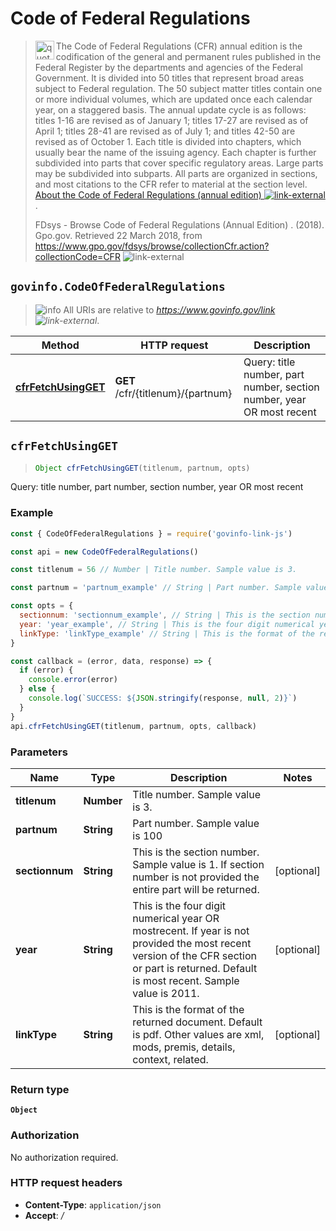 # Code of Federal Regulations

> <img align="left" alt="quote" height="30" width="30" src="https://cdnjs.cloudflare.com/ajax/libs/octicons/4.4.0/svg/quote.svg"> The Code of Federal Regulations (CFR) annual edition is the codification of the general and permanent rules published in the Federal Register by the departments and agencies of the Federal Government. It is divided into 50 titles that represent broad areas subject to Federal regulation. The 50 subject matter titles contain one or more individual volumes, which are updated once each calendar year, on a staggered basis. The annual update cycle is as follows: titles 1-16 are revised as of January 1; titles 17-27 are revised as of April 1; titles 28-41 are revised as of July 1; and titles 42-50 are revised as of October 1. Each title is divided into chapters, which usually bear the name of the issuing agency. Each chapter is further subdivided into parts that cover specific regulatory areas. Large parts may be subdivided into subparts. All parts are organized in sections, and most citations to the CFR refer to material at the section level. [About the Code of Federal Regulations (annual edition) ![link-external][icon-octicon-link-external]](https://www.gpo.gov/help/index.html#about_code_of_federal_regulations.htm).
>
> FDsys - Browse Code of Federal Regulations (Annual Edition) . (2018). Gpo.gov. Retrieved 22 March 2018, from <https://www.gpo.gov/fdsys/browse/collectionCfr.action?collectionCode=CFR> ![link-external][icon-octicon-link-external]

## `govinfo.CodeOfFederalRegulations`

> ![info][icon-octicon-info] All URIs are relative to _<https://www.govinfo.gov/link> ![link-external][icon-octicon-link-external]_.

| Method                                                               | HTTP request                      | Description                                                           |
| -------------------------------------------------------------------- | --------------------------------- | --------------------------------------------------------------------- |
| [**cfrFetchUsingGET**](CodeOfFederalRegulations.md#cfrFetchUsingGET) | **GET** /cfr/{titlenum}/{partnum} | Query: title number, part number, section number, year OR most recent |

<a name="cfrFetchUsingGET"></a>

## **`cfrFetchUsingGET`**

> ```js
> Object cfrFetchUsingGET(titlenum, partnum, opts)
> ```

Query: title number, part number, section number, year OR most recent

### Example

```javascript
const { CodeOfFederalRegulations } = require('govinfo-link-js')

const api = new CodeOfFederalRegulations()

const titlenum = 56 // Number | Title number. Sample value is 3.

const partnum = 'partnum_example' // String | Part number. Sample value is 100

const opts = {
  sectionnum: 'sectionnum_example', // String | This is the section number. Sample value is 1. If section number is not provided the entire part will be returned.
  year: 'year_example', // String | This is the four digit numerical year OR mostrecent. If year is not provided the most recent version of the CFR section or part is returned. Default is most recent. Sample value is 2011.
  linkType: 'linkType_example' // String | This is the format of the returned document. Default is pdf. Other values are xml, mods, premis, details, context, related.
}

const callback = (error, data, response) => {
  if (error) {
    console.error(error)
  } else {
    console.log(`SUCCESS: ${JSON.stringify(response, null, 2)}`)
  }
}
api.cfrFetchUsingGET(titlenum, partnum, opts, callback)
```

### Parameters

| Name           | Type       | Description                                                                                                                                                                                | Notes      |
| -------------- | ---------- | ------------------------------------------------------------------------------------------------------------------------------------------------------------------------------------------ | ---------- |
| **titlenum**   | **Number** | Title number. Sample value is 3.                                                                                                                                                           |
| **partnum**    | **String** | Part number. Sample value is 100                                                                                                                                                           |
| **sectionnum** | **String** | This is the section number. Sample value is 1. If section number is not provided the entire part will be returned.                                                                         | [optional] |
| **year**       | **String** | This is the four digit numerical year OR mostrecent. If year is not provided the most recent version of the CFR section or part is returned. Default is most recent. Sample value is 2011. | [optional] |
| **linkType**   | **String** | This is the format of the returned document. Default is pdf. Other values are xml, mods, premis, details, context, related.                                                                | [optional] |

### Return type

**`Object`**

### Authorization

No authorization required.

### HTTP request headers

* **Content-Type**: `application/json`
* **Accept**: _/_

[icon-octicon-link-external]: https://cdnjs.cloudflare.com/ajax/libs/octicons/4.4.0/svg/link-external.svg
[icon-octicon-info]: https://cdnjs.cloudflare.com/ajax/libs/octicons/4.4.0/svg/info.svg
